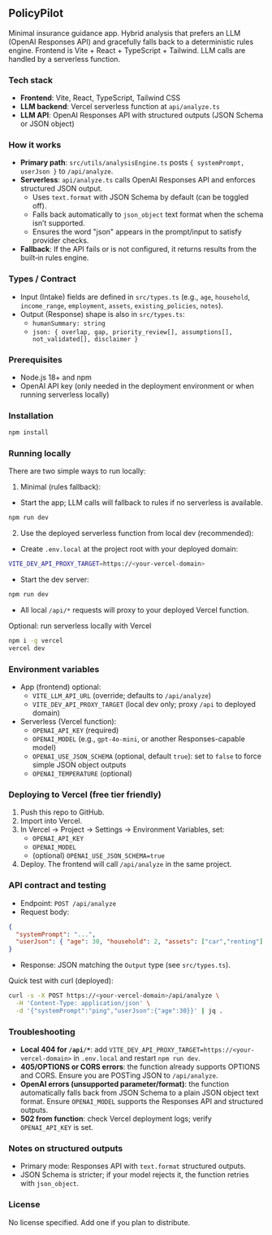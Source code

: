 ## PolicyPilot

Minimal insurance guidance app. Hybrid analysis that prefers an LLM (OpenAI Responses API) and gracefully falls back to a deterministic rules engine. Frontend is Vite + React + TypeScript + Tailwind. LLM calls are handled by a serverless function.

### Tech stack
- **Frontend**: Vite, React, TypeScript, Tailwind CSS
- **LLM backend**: Vercel serverless function at `api/analyze.ts`
- **LLM API**: OpenAI Responses API with structured outputs (JSON Schema or JSON object)

### How it works
- **Primary path**: `src/utils/analysisEngine.ts` posts `{ systemPrompt, userJson }` to `/api/analyze`.
- **Serverless**: `api/analyze.ts` calls OpenAI Responses API and enforces structured JSON output.
  - Uses `text.format` with JSON Schema by default (can be toggled off).
  - Falls back automatically to `json_object` text format when the schema isn’t supported.
  - Ensures the word "json" appears in the prompt/input to satisfy provider checks.
- **Fallback**: If the API fails or is not configured, it returns results from the built‑in rules engine.

### Types / Contract
- Input (Intake) fields are defined in `src/types.ts` (e.g., `age`, `household`, `income_range`, `employment`, `assets`, `existing_policies`, `notes`).
- Output (Response) shape is also in `src/types.ts`:
  - `humanSummary: string`
  - `json: { overlap, gap, priority_review[], assumptions[], not_validated[], disclaimer }`

### Prerequisites
- Node.js 18+ and npm
- OpenAI API key (only needed in the deployment environment or when running serverless locally)

### Installation
```bash
npm install
```

### Running locally
There are two simple ways to run locally:

1) Minimal (rules fallback):
- Start the app; LLM calls will fallback to rules if no serverless is available.
```bash
npm run dev
```

2) Use the deployed serverless function from local dev (recommended):
- Create `.env.local` at the project root with your deployed domain:
```bash
VITE_DEV_API_PROXY_TARGET=https://<your-vercel-domain>
```
- Start the dev server:
```bash
npm run dev
```
- All local `/api/*` requests will proxy to your deployed Vercel function.

Optional: run serverless locally with Vercel
```bash
npm i -g vercel
vercel dev
```

### Environment variables
- App (frontend) optional:
  - `VITE_LLM_API_URL` (override; defaults to `/api/analyze`)
  - `VITE_DEV_API_PROXY_TARGET` (local dev only; proxy `/api` to deployed domain)
- Serverless (Vercel function):
  - `OPENAI_API_KEY` (required)
  - `OPENAI_MODEL` (e.g., `gpt-4o-mini`, or another Responses-capable model)
  - `OPENAI_USE_JSON_SCHEMA` (optional, default `true`): set to `false` to force simple JSON object outputs
  - `OPENAI_TEMPERATURE` (optional)

### Deploying to Vercel (free tier friendly)
1) Push this repo to GitHub.
2) Import into Vercel.
3) In Vercel → Project → Settings → Environment Variables, set:
   - `OPENAI_API_KEY`
   - `OPENAI_MODEL`
   - (optional) `OPENAI_USE_JSON_SCHEMA=true`
4) Deploy. The frontend will call `/api/analyze` in the same project.

### API contract and testing
- Endpoint: `POST /api/analyze`
- Request body:
```json
{
  "systemPrompt": "...",
  "userJson": { "age": 30, "household": 2, "assets": ["car","renting"], "existing_policies": ["auto state-min"], "notes": "..." }
}
```
- Response: JSON matching the `Output` type (see `src/types.ts`).

Quick test with curl (deployed):
```bash
curl -s -X POST https://<your-vercel-domain>/api/analyze \
  -H 'Content-Type: application/json' \
  -d '{"systemPrompt":"ping","userJson":{"age":30}}' | jq .
```

### Troubleshooting
- **Local 404 for `/api/*`**: add `VITE_DEV_API_PROXY_TARGET=https://<your-vercel-domain>` in `.env.local` and restart `npm run dev`.
- **405/OPTIONS or CORS errors**: the function already supports OPTIONS and CORS. Ensure you are POSTing JSON to `/api/analyze`.
- **OpenAI errors (unsupported parameter/format)**: the function automatically falls back from JSON Schema to a plain JSON object text format. Ensure `OPENAI_MODEL` supports the Responses API and structured outputs.
- **502 from function**: check Vercel deployment logs; verify `OPENAI_API_KEY` is set.

### Notes on structured outputs
- Primary mode: Responses API with `text.format` structured outputs.
- JSON Schema is stricter; if your model rejects it, the function retries with `json_object`.

### License
No license specified. Add one if you plan to distribute.


